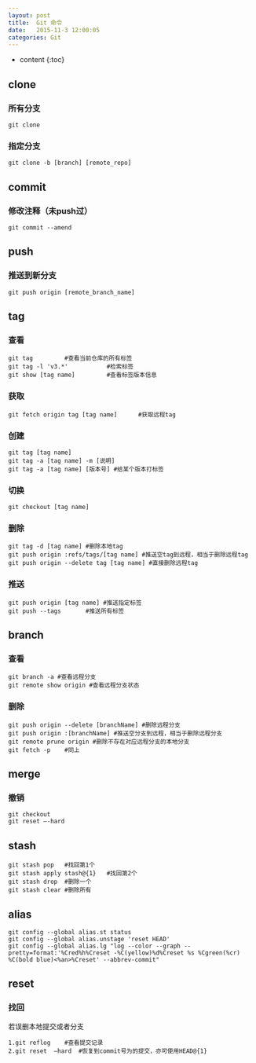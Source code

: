 ```yaml
---
layout: post
title:  Git 命令
date:   2015-11-3 12:00:05
categories: Git
---
```


* content
{:toc}

## clone

### 所有分支

<pre><code class="hljs">git clone</code></pre>

### 指定分支

<pre><code class="hljs">git clone -b [branch] [remote_repo]</code></pre>

## commit

### 修改注释（未push过）

<pre><code class="hljs">git commit --amend</code></pre>

## push

### 推送到新分支

<pre><code class="hljs">git push origin [remote_branch_name]</code></pre>

## tag

### 查看

<pre><code class="hljs">git tag			#查看当前仓库的所有标签
git tag -l 'v3.*'			#检索标签
git show [tag name]			#查看标签版本信息</code></pre>

### 获取

<pre><code class="hljs">git fetch origin tag [tag name]		 #获取远程tag</code></pre>

### 创建

<pre><code class="hljs">git tag [tag name]
git tag -a [tag name] -m [说明]
git tag -a [tag name] [版本号] #给某个版本打标签</code></pre>

### 切换

<pre><code class="hljs">git checkout [tag name]</code></pre>

### 删除

<pre><code class="hljs">git tag -d [tag name] #删除本地tag
git push origin :refs/tags/[tag name] #推送空tag到远程，相当于删除远程tag
git push origin --delete tag [tag name] #直接删除远程tag</code></pre>

### 推送

<pre><code class="hljs">git push origin [tag name] #推送指定标签
git push --tags		  #推送所有标签</code></pre>

## branch

### 查看

<pre><code class="hljs">git branch -a #查看远程分支
git remote show origin #查看远程分支状态</code></pre>

### 删除

<pre><code class="hljs">git push origin --delete [branchName] #删除远程分支
git push origin :[branchName] #推送空分支到远程，相当于删除远程分支
git remote prune origin	#删除不存在对应远程分支的本地分支
git fetch -p	#同上</code></pre>

## merge

### 撤销

<pre><code class="hljs">git checkout
git reset —-hard</code></pre>

## stash

<pre><code class="hljs">git stash pop	#找回第1个
git stash apply stash@{1}	#找回第2个
git stash drop <id>	#删除一个
git stash clear	#删除所有</code></pre>

## alias

<pre><code class="hljs">git config --global alias.st status
git config --global alias.unstage 'reset HEAD'
git config --global alias.lg "log --color --graph --pretty=format:'%Cred%h%Creset -%C(yellow)%d%Creset %s %Cgreen(%cr) %C(bold blue)<%an>%Creset' --abbrev-commit"</code></pre>

## reset

### 找回

若误删本地提交或者分支

<pre><code class="hljs">1.git reflog	#查看提交记录
2.git reset <id> –hard	#恢复到commit号为<id>的提交，亦可使用HEAD@{1}</code></pre>